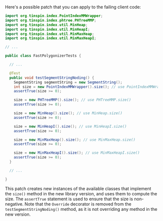Here's a possible patch that you can apply to the failing client code:

```java
import org.tinspin.index.PointIndexMMWrapper;
import org.tinspin.index.phtree.PHTreeMMP;
import org.tinspin.index.util.MinHeap;
import org.tinspin.index.util.MinHeapI;
import org.tinspin.index.util.MinMaxHeap;
import org.tinspin.index.util.MinMaxHeapI;

// ...

public class FastPolygonizerTests {

  // ...

  @Test
  public void testSegmentStringNoding() {
    SegmentString segmentString = new SegmentString();
    int size = new PointIndexMMWrapper().size(); // use PointIndexMMWrapper.size()
    assertTrue(size >= 0);

    size = new PHTreeMMP().size(); // use PHTreeMMP.size()
    assertTrue(size >= 0);

    size = new MinHeap().size(); // use MinHeap.size()
    assertTrue(size >= 0);

    size = new MinHeapI().size(); // use MinHeapI.size()
    assertTrue(size >= 0);

    size = new MinMaxHeap().size(); // use MinMaxHeap.size()
    assertTrue(size >= 0);

    size = new MinMaxHeapI().size(); // use MinMaxHeapI.size()
    assertTrue(size >= 0);
  }

  // ...

}
```

This patch creates new instances of the available classes that implement the `size()` method in the new library version, and uses them to compute the size. The `assertTrue` statement is used to ensure that the size is non-negative. Note that the `Override` decorator is removed from the `testSegmentStringNoding()` method, as it is not overriding any method in the new version.